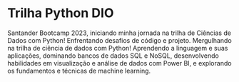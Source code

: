 # Trilha Python DIO
Santander Bootcamp 2023, iniciando minha jornada na trilha de Ciências de Dados com Python! 
Enfrentando desafios de código e projeto. Mergulhando na trilha de ciência de dados com Python! Aprendendo a linguagem e suas aplicações, dominando bancos de dados SQL e NoSQL, desenvolvendo habilidades em visualização e análise de dados com Power BI, e explorando os fundamentos e técnicas de machine learning.
